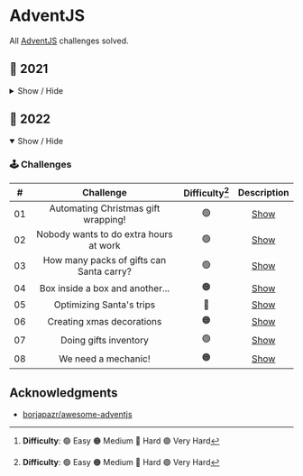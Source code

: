# AdventJS
All [AdventJS](https://adventjs.dev/) challenges solved.

## 🦠 2021

<details hide>

<summary>Show / Hide</summary>

### 🕹️ Challenges

|  #  |                             Challenge                             | Difficulty[^1] |                Description                 |
| :-: | :---------------------------------------------------------------: | :------------: | :----------------------------------------: |
| 01  |                    Contando ovejas para dormir                    |       🟢       | [Show](https://2021.adventjs.dev/challenges/01) |
| 02  |               ¡Ayuda al elfo a listar los regalos!                |       🟢       | [Show](https://2021.adventjs.dev/challenges/02) |
| 03  |               El Grinch quiere fastidiar la Navidad               |       🟠       | [Show](https://2021.adventjs.dev/challenges/03) |
| 04  |               ¡Es hora de poner la navidad en casa!               |       🟠       | [Show](https://2021.adventjs.dev/challenges/04) |
| 05  |                Contando los días para los regalos                 |       🟢       | [Show](https://2021.adventjs.dev/challenges/05) |
| 06  |                  Rematando los exámenes finales                   |       🟠       | [Show](https://2021.adventjs.dev/challenges/06) |
| 07  |                     Buscando en el almacén...                     |       🟠       | [Show](https://2021.adventjs.dev/challenges/07) |
| 08  |                  La locura de las criptomonedas                   |       🟠       | [Show](https://2021.adventjs.dev/challenges/08) |
| 09  |                  Agrupando cosas automáticamente                  |       🔴       | [Show](https://2021.adventjs.dev/challenges/09) |
| 10  |                       La máquina del cambio                       |       🔴       | [Show](https://2021.adventjs.dev/challenges/10) |
| 11  |           ¿Vale la pena la tarjeta fidelidad del cine?            |       🟠       | [Show](https://2021.adventjs.dev/challenges/11) |
| 12  |              La ruta perfecta para dejar los regalos              |       🔴       | [Show](https://2021.adventjs.dev/challenges/12) |
| 13  |                  Envuelve regalos con asteriscos                  |       🟢       | [Show](https://2021.adventjs.dev/challenges/13) |
| 14  |                     En busca del reno perdido                     |       🟠       | [Show](https://2021.adventjs.dev/challenges/14) |
| 15  |                         El salto perfecto                         |       🟠       | [Show](https://2021.adventjs.dev/challenges/15) |
| 16  |                    Descifrando los números...                     |       🟢       | [Show](https://2021.adventjs.dev/challenges/16) |
| 17  |            La locura de enviar paquetes en esta época             |       🔴       | [Show](https://2021.adventjs.dev/challenges/17) |
| 18  |                El sistema operativo de Santa Claus                |       🟢       | [Show](https://2021.adventjs.dev/challenges/18) |
| 19  |                ¿Qué deberíamos aprender en Platzi?                |       🟠       | [Show](https://2021.adventjs.dev/challenges/19) |
| 20  |                  ¿Una carta de pangramas? ¡QUÉ!                   |       🟢       | [Show](https://2021.adventjs.dev/challenges/20) |
| 21  |                      La ruta con los regalos                      |       🔴       | [Show](https://2021.adventjs.dev/challenges/21) |
| 22  |                ¿Cuántos adornos necesita el árbol?                |       🟠       | [Show](https://2021.adventjs.dev/challenges/22) |
| 23  | ¿Puedes reconfigurar las fábricas para no parar de crear regalos? |       🟣       | [Show](https://2021.adventjs.dev/challenges/23) |
| 24  |                   Comparando árboles de Navidad                   |       🟠       | [Show](https://2021.adventjs.dev/challenges/24) |
| 25  |            El último juego y hasta el año que viene 👋            |       🟠       | [Show](https://2021.adventjs.dev/challenges/25) |

</details>

## 🤖 2022

<details open>

<summary>Show / Hide</summary>

### 🕹️ Challenges

|  #  |                Challenge                 | Difficulty[^1] |                  Description                   |
| :-: | :--------------------------------------: | :------------: | :--------------------------------------------: |
| 01  |   Automating Christmas gift wrapping!    |       🟢       | [Show](https://adventjs.dev/challenges/2022/1) |
| 02  |  Nobody wants to do extra hours at work  |       🟢       | [Show](https://adventjs.dev/challenges/2022/2) |
| 03  | How many packs of gifts can Santa carry? |       🟢       | [Show](https://adventjs.dev/challenges/2022/3) |
| 04  |     Box inside a box and another...      |       🟠       | [Show](https://adventjs.dev/challenges/2022/4) |
| 05  |         Optimizing Santa's trips         |       🔴       | [Show](https://adventjs.dev/challenges/2022/5) |
| 06  |        Creating xmas decorations         |       🟠       | [Show](https://adventjs.dev/challenges/2022/6) |
| 07  |          Doing gifts inventory           |       🟢       | [Show](https://adventjs.dev/challenges/2022/7) |
| 08  |           We need a mechanic!            |       🟠       | [Show](https://adventjs.dev/challenges/2022/8) |

[^1]: **Difficulty**: 🟢 Easy 🟠 Medium 🔴 Hard 🟣 Very Hard

</details>

## Acknowledgments

- [borjapazr/awesome-adventjs](https://github.com/borjapazr/awesome-adventjs)
